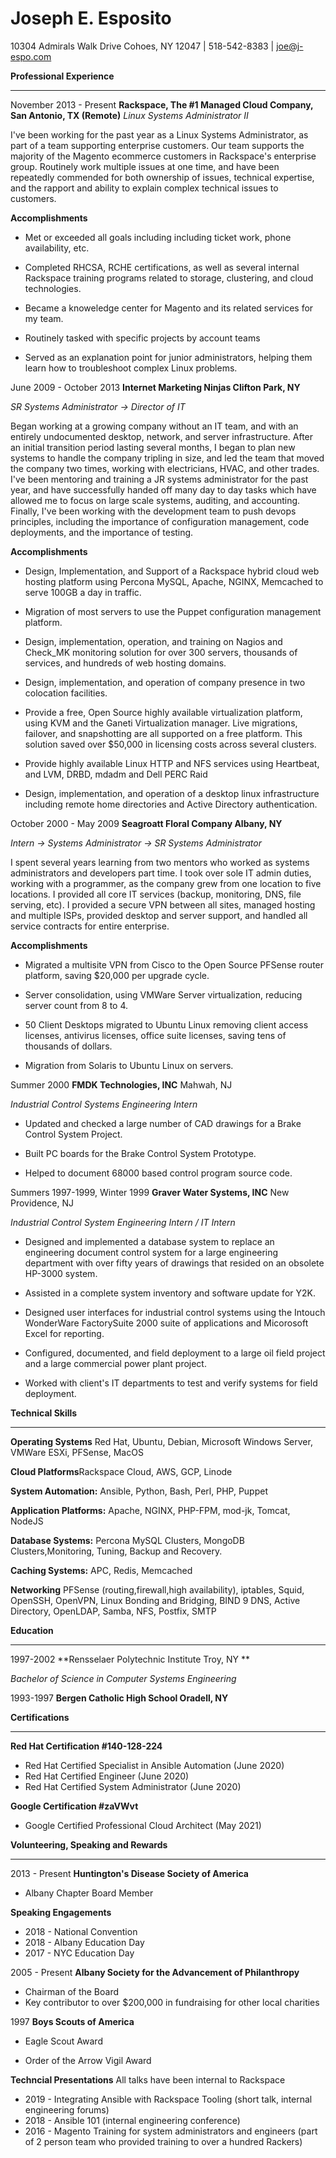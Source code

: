 Joseph E. Esposito
==================


10304 Admirals Walk Drive Cohoes, NY 12047 | 518-542-8383 | joe@j-espo.com


**Professional Experience**

-----------------------
November 2013 - Present **Rackspace, The #1 Managed Cloud Company, San Antonio, TX (Remote)**
*Linux Systems Administrator II*

I've been working for the past year as a Linux Systems Administrator, as part of a team supporting enterprise customers.  Our team supports the majority of the Magento ecommerce customers in Rackspace's enterprise group.  Routinely work multiple issues at one time, and have been repeatedly commended for both ownership of issues, technical expertise, and the rapport and ability to explain complex technical issues to customers.

**Accomplishments**

* Met or exceeded all goals including including ticket work, phone availability, etc.

* Completed RHCSA, RCHE certifications, as well as several internal Rackspace training programs related to storage, clustering, and cloud technologies.

* Became a knoweledge center for Magento and its related services for my team.

* Routinely tasked with specific projects by account teams

* Served as an explanation point for junior administrators, helping them learn how to troubleshoot complex Linux problems.


June 2009 - October 2013 **Internet Marketing Ninjas Clifton Park, NY**

*SR Systems Administrator -> Director of IT*

Began working at a growing company without an IT team, and with an entirely undocumented desktop, network, and server infrastructure.  After an initial transition period lasting several months, I began to plan new systems to handle the company tripling in size, and led the team that moved the company two times, working with electricians, HVAC, and other trades.  I've been mentoring and training a JR systems administrator for the past year, and have successfully handed off many day to day tasks which have allowed me to focus on large scale systems, auditing, and accounting.  Finally, I've been working with the development team to push devops principles, including the importance of configuration management, code deployments, and the importance of testing.



**Accomplishments**

* Design, Implementation, and Support of a Rackspace hybrid cloud web hosting platform using Percona MySQL, Apache, NGINX, Memcached to serve 100GB a day in traffic.

* Migration of most servers to use the Puppet configuration management platform.

* Design, implementation, operation, and training on Nagios and Check_MK monitoring solution for over 300 servers, thousands of services, and hundreds of web hosting domains.

* Design, implementation, and operation of company presence in two colocation facilities.

* Provide a free, Open Source highly available virtualization platform, using KVM and the Ganeti Virtualization manager.  Live migrations, failover, and snapshotting are all supported on a free platform.  This solution saved over $50,000 in licensing costs across several clusters.

* Provide highly available Linux HTTP and NFS services using Heartbeat, and LVM, DRBD, mdadm and Dell PERC Raid

* Design, implementation, and operation of a desktop linux infrastructure including remote home directories and Active Directory authentication.





October 2000 - May 2009 **Seagroatt Floral Company Albany, NY**

*Intern -> Systems Administrator -> SR Systems Administrator*



I spent several years learning from two mentors who worked as systems administrators and developers part time. I took over sole IT admin duties, working with a programmer, as the company grew from one location to five locations. I provided all core IT services (backup, monitoring, DNS, file serving, etc). I provided a secure VPN between all sites, managed hosting and multiple ISPs, provided desktop and server support, and handled all service contracts for entire enterprise.



**Accomplishments**



* Migrated a multisite VPN from Cisco to the Open Source PFSense router platform, saving $20,000 per upgrade cycle.

* Server consolidation, using VMWare Server virtualization,  reducing server count from 8 to 4.

* 50 Client Desktops migrated to Ubuntu Linux removing client access licenses, antivirus licenses, office suite licenses, saving tens of thousands of dollars.

* Migration from Solaris to Ubuntu Linux on servers.



Summer 2000 **FMDK Technologies, INC** Mahwah, NJ

*Industrial Control Systems Engineering Intern*



* Updated and checked a large number of CAD drawings for a Brake Control System Project.

* Built PC boards for the Brake Control System Prototype.

* Helped to document 68000 based control program source code.



Summers 1997-1999, Winter 1999 **Graver Water Systems, INC** New Providence, NJ

*Industrial Control System Engineering Intern / IT Intern*



* Designed and implemented a database system to replace an engineering document control system for a large engineering department with over fifty years of drawings that resided on an obsolete HP-3000 system.

* Assisted in a complete system inventory and software update for Y2K.

* Designed user interfaces for industrial control systems using the Intouch WonderWare FactorySuite 2000 suite of applications and Micorosoft Excel for reporting.

* Configured, documented, and field deployment to a large oil field project and a large commercial power plant project.

* Worked with client's IT departments to test and verify systems for field deployment.


**Technical Skills**

----------------

**Operating Systems** Red Hat, Ubuntu, Debian, Microsoft Windows Server, VMWare ESXi, PFSense, MacOS

**Cloud Platforms**Rackspace Cloud, AWS, GCP, Linode

**System Automation:** Ansible, Python, Bash, Perl, PHP, Puppet

**Application Platforms:** Apache, NGINX, PHP-FPM, mod-jk, Tomcat, NodeJS

**Database Systems:** Percona MySQL Clusters, MongoDB Clusters,Monitoring, Tuning,  Backup and Recovery.

**Caching Systems:** APC, Redis, Memcached

**Networking** PFSense (routing,firewall,high availability), iptables, Squid, OpenSSH, OpenVPN, Linux Bonding and Bridging, 
BIND 9 DNS, Active Directory, OpenLDAP, Samba, NFS, Postfix, SMTP


**Education**

---------

1997-2002 **Rensselaer Polytechnic Institute Troy, NY **

*Bachelor of Science in Computer Systems Engineering*

1993-1997 **Bergen Catholic High School Oradell, NY**

**Certifications**

--------------------
**Red Hat Certification #140-128-224**
- Red Hat Certified Specialist in Ansible Automation (June 2020)
- Red Hat Certified Engineer (June 2020)
- Red Hat Certified System Administrator (June 2020)

**Google Certification #zaVWvt**
- Google Certified Professional Cloud Architect (May 2021)

**Volunteering, Speaking  and Rewards**

------------------------
2013 - Present **Huntington's Disease Society of America**
- Albany Chapter Board Member
 
**Speaking Engagements**
- 2018 - National Convention
- 2018 - Albany Education Day
- 2017 - NYC Education Day

2005 - Present **Albany Society for the Advancement of Philanthropy**
- Chairman of the Board
- Key contributor to over $200,000 in fundraising for other local charities

1997 **Boys Scouts of America**

* Eagle Scout Award

* Order of the Arrow Vigil Award

**Techncial Presentations**
All talks have been internal to Rackspace
- 2019 - Integrating Ansible with Rackspace Tooling (short talk, internal engineering forums)
- 2018 - Ansible 101 (internal engineering conference)
- 2016 - Magento Training for system administrators and engineers (part of 2 person team who provided training to over a hundred Rackers)
